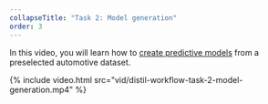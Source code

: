```yaml
---
collapseTitle: "Task 2: Model generation"
order: 3
---
```


In this video, you will learn how to [create predictive models](model-generation-overview.html) from a preselected automotive dataset.

{% include video.html src="vid/distil-workflow-task-2-model-generation.mp4" %}